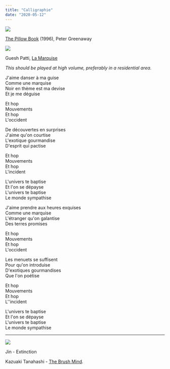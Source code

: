 ```yaml
---
title: "Calligraphie"
date: "2020-05-12"
---
```


[![](https://blog.atlant.is/wp-content/uploads/2020/05/the-pillow-book.jpg)](https://www.youtube.com/watch?v=OtVhD4pPswY)

[The Pillow Book](https://www.youtube.com/watch?v=OtVhD4pPswY) (1996), Peter Greenaway

[![](https://blog.atlant.is/wp-content/uploads/2020/05/la-marquise.jpg)](https://www.youtube.com/watch?v=4NtWZYP8imY)

Guesh Patti, [La Marquise](https://www.youtube.com/watch?v=4NtWZYP8imY)

_This should be played at high volume, preferably in a residential area._

J'aime danser à ma guise  
Comme une marquise  
Noir en thème est ma devise  
Et je me déguise

Et hop  
Mouvements  
Et hop  
L'occident

De découvertes en surprises  
J'aime qu'on courtise  
L'exotique gourmandise  
D'esprit qui pactise

Et hop  
Mouvements  
Et hop  
L'incident

L'univers te baptise  
Et l'on se dépayse  
L'univers te baptise  
Le monde sympathise

J'aime prendre aux heures exquises  
Comme une marquise  
L'étranger qu'on galantise  
Des terres promises

Et hop  
Mouvements  
Et hop  
L'occident

Les menuets se suffisent  
Pour qu'on introduise  
D'exotiques gourmandises  
Que l'on poétise

Et hop  
Mouvements  
Et hop  
L''incident

L'univers te baptise  
Et l'on se dépayse  
L'univers te baptise  
Le monde sympathise

* * *

![](https://blog.atlant.is/wp-content/uploads/2020/05/Jin-Extinction.jpg)

Jin - Extinction

Kazuaki Tanahashi - [The Brush Mind](https://www.youtube.com/watch?v=7tmGq_jUmrI).

